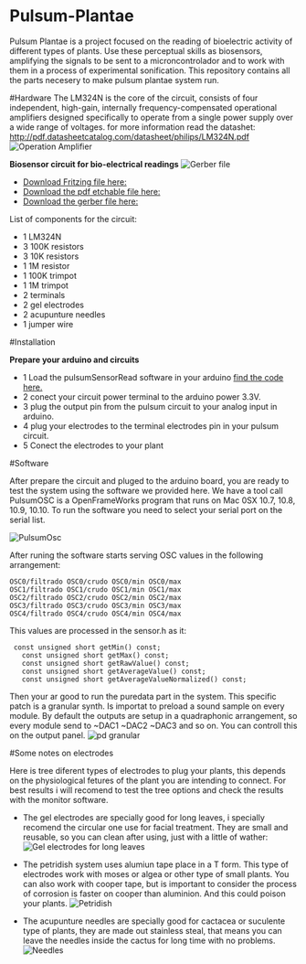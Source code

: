 # Pulsum-Plantae
Pulsum Plantae is a project focused on the reading of bioelectric activity of different types of plants. Use these perceptual skills as biosensors, amplifying the signals to be sent to a microncontrolador and to work with them in a process of experimental sonification. This repository contains all the parts necesery to make pulsum plantae system run. 

#Hardware
The LM324N is the core of the circuit, consists of four independent, high-gain, internally frequency-compensated operational amplifiers designed specifically to operate from a single power supply over a wide range of voltages. for more information read the datashet: http://pdf.datasheetcatalog.com/datasheet/philips/LM324N.pdf
![Operation Amplifier](https://github.com/Lessnullvoid/Pulsum-Plantae/blob/master/esquematicos/lm324n.png?raw=true)

**Biosensor circuit for bio-electrical readings**
![Gerber file](https://github.com/Lessnullvoid/Pulsum-Plantae/blob/master/esquematicos/gerber.png?raw=true)

- [Download Fritzing file here:](https://github.com/Lessnullvoid/Pulsum-Plantae/blob/master/pcb/GalvanicoLM324Final.fzz)
- [Download the pdf etchable file here:](https://github.com/Lessnullvoid/Pulsum-Plantae/tree/master/pcb/pdfLM324Final)
- [Download the gerber file here:](https://github.com/Lessnullvoid/Pulsum-Plantae/tree/master/pcb/GalvanicoLM324_Gerber_Final)

List of components for the circuit:
- 1 LM324N
- 3 100K resistors
- 3 10K resistors
- 1 1M resistor
- 1 100K trimpot
- 1 1M trimpot
- 2 terminals
- 2 gel electrodes
- 2 acupunture needles
- 1 jumper wire


#Installation 

**Prepare your arduino and circuits**


- 1 Load the pulsumSensorRead software in your arduino [find the code here.](https://github.com/Lessnullvoid/Pulsum-Plantae/blob/master/arduino/pulsumSensorRead/pulsumSensorRead.ino)
- 2 conect your circuit power terminal to the arduino power 3.3V.
- 3 plug the output pin from the pulsum circuit to your analog input in arduino.
- 4 plug your electrodes to the terminal electrodes pin in your pulsum circuit.
- 5 Conect the electrodes to your plant 

#Software

After prepare the circuit and pluged to the arduino board, you are ready to test the system using the software we provided here.
We have a tool call PulsumOSC is a OpenFrameWorks program that runs on Mac 0SX 10.7, 10.8, 10.9, 10.10. To run the software you need to select your serial port on the serial list.

![PulsumOsc](https://github.com/Lessnullvoid/Pulsum-Plantae/blob/master/img/OSCsoftware.png?raw=true)

After runing the software starts serving OSC values in the following arrangement: 

 ```
OSC0/filtrado OSC0/crudo OSC0/min OSC0/max
OSC1/filtrado OSC1/crudo OSC1/min OSC1/max
OSC2/filtrado OSC2/crudo OSC2/min OSC2/max
OSC3/filtrado OSC3/crudo OSC3/min OSC3/max
OSC4/filtrado OSC4/crudo OSC4/min OSC4/max
```

This values are processed in the sensor.h as it:

 ```
  const unsigned short getMin() const;
	const unsigned short getMax() const;
	const unsigned short getRawValue() const;
	const unsigned short getAverageValue() const;
	const unsigned short getAverageValueNormalized() const;
 ```
 Then your ar good to run the puredata part in the system. This specific patch is a granular synth. Is importat to preload a sound sample on every module. By default the outputs are setup in a quadraphonic arrangement, so every module send to ~DAC1 ~DAC2 ~DAC3 and so on. You can controll this on the output panel. 
 ![pd granular](https://github.com/Lessnullvoid/Pulsum-Plantae/blob/master/img/pdgranular.jpg?raw=true)

#Some notes on electrodes

Here is tree diferent types of electrodes to plug your plants, this depends on the physiological fetures of the plant you are intending to connect. For best results i will recomend to test the tree options and check the results with the monitor software.

- The gel electrodes are specially good for long leaves, i specially recomend the circular one use for facial treatment. They are small and reusable, so you can clean after using, just with a little of wather: ![Gel electrodes for long leaves](https://github.com/Lessnullvoid/Pulsum-Plantae/blob/master/img/gelelectrodes.jpg?raw=true)

- The petridish system uses alumiun tape place in a T form. This type of electrodes work with moses or algea or other type of small plants. You can also work with cooper tape, but is important to consider the process of corrosion is faster on cooper than aluminion. And this could poison your plants. ![Petridish](https://github.com/Lessnullvoid/Pulsum-Plantae/blob/master/img/petridish.jpg?raw=true)

- The acupunture needles are specially good for cactacea or suculente type of plants, they are made out stainless steal, that means you can leave the needles inside the cactus for long time with no problems. ![Needles](https://github.com/Lessnullvoid/Pulsum-Plantae/blob/master/img/needless.jpg?raw=true)





